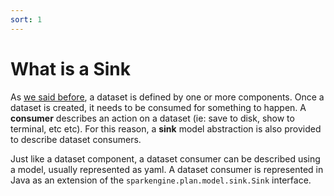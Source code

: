 ```yaml
---
sort: 1
---
```


# What is a Sink

As [we said before](/components/intro.md), a dataset is defined by one or more components.
Once a dataset is created, it needs to be consumed for something to happen.
A **consumer** describes an action on a dataset (ie: save to disk, show to terminal, etc etc).
For this reason, a **sink** model abstraction is also provided to describe dataset consumers.

Just like a dataset component, a dataset consumer can be described using a model, usually represented as yaml.
A dataset consumer is represented in Java as an extension of the `sparkengine.plan.model.sink.Sink` interface.
